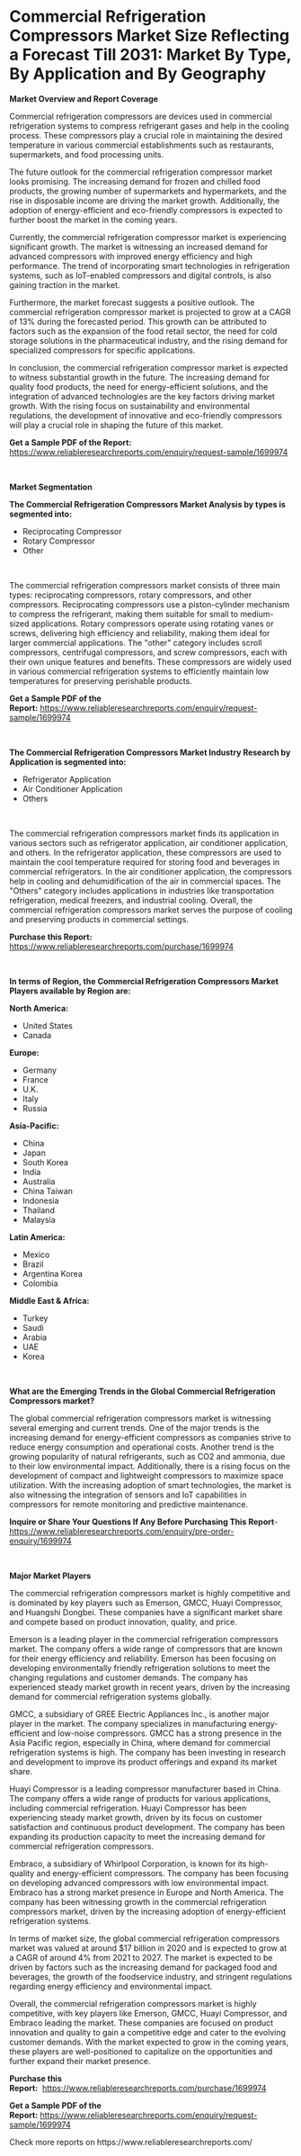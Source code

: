 <p><h1>Commercial Refrigeration Compressors Market Size Reflecting a Forecast Till 2031: Market By Type, By Application and By Geography</h1></p><p><strong>Market Overview and Report Coverage</strong></p>
<p><p>Commercial refrigeration compressors are devices used in commercial refrigeration systems to compress refrigerant gases and help in the cooling process. These compressors play a crucial role in maintaining the desired temperature in various commercial establishments such as restaurants, supermarkets, and food processing units.</p><p>The future outlook for the commercial refrigeration compressor market looks promising. The increasing demand for frozen and chilled food products, the growing number of supermarkets and hypermarkets, and the rise in disposable income are driving the market growth. Additionally, the adoption of energy-efficient and eco-friendly compressors is expected to further boost the market in the coming years.</p><p>Currently, the commercial refrigeration compressor market is experiencing significant growth. The market is witnessing an increased demand for advanced compressors with improved energy efficiency and high performance. The trend of incorporating smart technologies in refrigeration systems, such as IoT-enabled compressors and digital controls, is also gaining traction in the market.</p><p>Furthermore, the market forecast suggests a positive outlook. The commercial refrigeration compressor market is projected to grow at a CAGR of 13% during the forecasted period. This growth can be attributed to factors such as the expansion of the food retail sector, the need for cold storage solutions in the pharmaceutical industry, and the rising demand for specialized compressors for specific applications.</p><p>In conclusion, the commercial refrigeration compressor market is expected to witness substantial growth in the future. The increasing demand for quality food products, the need for energy-efficient solutions, and the integration of advanced technologies are the key factors driving market growth. With the rising focus on sustainability and environmental regulations, the development of innovative and eco-friendly compressors will play a crucial role in shaping the future of this market.</p></p>
<p><strong>Get a Sample PDF of the Report:</strong> <a href="https://www.reliableresearchreports.com/enquiry/request-sample/1699974">https://www.reliableresearchreports.com/enquiry/request-sample/1699974</a></p>
<p>&nbsp;</p>
<p><strong>Market Segmentation</strong></p>
<p><strong>The Commercial Refrigeration Compressors Market Analysis by types is segmented into:</strong></p>
<p><ul><li>Reciprocating Compressor</li><li>Rotary Compressor</li><li>Other</li></ul></p>
<p>&nbsp;</p>
<p><p>The commercial refrigeration compressors market consists of three main types: reciprocating compressors, rotary compressors, and other compressors. Reciprocating compressors use a piston-cylinder mechanism to compress the refrigerant, making them suitable for small to medium-sized applications. Rotary compressors operate using rotating vanes or screws, delivering high efficiency and reliability, making them ideal for larger commercial applications. The "other" category includes scroll compressors, centrifugal compressors, and screw compressors, each with their own unique features and benefits. These compressors are widely used in various commercial refrigeration systems to efficiently maintain low temperatures for preserving perishable products.</p></p>
<p><strong>Get a Sample PDF of the Report:</strong>&nbsp;<a href="https://www.reliableresearchreports.com/enquiry/request-sample/1699974">https://www.reliableresearchreports.com/enquiry/request-sample/1699974</a></p>
<p>&nbsp;</p>
<p><strong>The Commercial Refrigeration Compressors Market Industry Research by Application is segmented into:</strong></p>
<p><ul><li>Refrigerator Application</li><li>Air Conditioner Application</li><li>Others</li></ul></p>
<p>&nbsp;</p>
<p><p>The commercial refrigeration compressors market finds its application in various sectors such as refrigerator application, air conditioner application, and others. In the refrigerator application, these compressors are used to maintain the cool temperature required for storing food and beverages in commercial refrigerators. In the air conditioner application, the compressors help in cooling and dehumidification of the air in commercial spaces. The "Others" category includes applications in industries like transportation refrigeration, medical freezers, and industrial cooling. Overall, the commercial refrigeration compressors market serves the purpose of cooling and preserving products in commercial settings.</p></p>
<p><strong>Purchase this Report:</strong>&nbsp; <a href="https://www.reliableresearchreports.com/purchase/1699974">https://www.reliableresearchreports.com/purchase/1699974</a></p>
<p>&nbsp;</p>
<p><strong>In terms of Region, the Commercial Refrigeration Compressors Market Players available by Region are:</strong></p>
<p>
    <p> <strong> North America: </strong>
        <ul>
            <li>United States</li>
            <li>Canada</li>
        </ul>
        </p> 
    <p> <strong> Europe: </strong>
        <ul>
            <li>Germany</li>
            <li>France</li>
            <li>U.K.</li>
            <li>Italy</li>
            <li>Russia</li>
        </ul>
        </p> 
    <p> <strong> Asia-Pacific: </strong>
        <ul>
            <li>China</li>
            <li>Japan</li>
            <li>South Korea</li>
            <li>India</li>
            <li>Australia</li>
            <li>China Taiwan</li>
            <li>Indonesia</li>
            <li>Thailand</li>
            <li>Malaysia</li>
        </ul>
        </p> 
    <p> <strong> Latin America: </strong>
        <ul>
            <li>Mexico</li>
            <li>Brazil</li>
            <li>Argentina Korea</li>
            <li>Colombia</li>
        </ul>
        </p> 
    <p> <strong> Middle East & Africa: </strong>
        <ul>
            <li>Turkey</li>
            <li>Saudi</li>
            <li>Arabia</li>
            <li>UAE</li>
            <li>Korea</li>
        </ul>
    </p>
    </p>
<p>&nbsp;</p>
<p><strong>What are the Emerging Trends in the Global Commercial Refrigeration Compressors market?</strong></p>
<p><p>The global commercial refrigeration compressors market is witnessing several emerging and current trends. One of the major trends is the increasing demand for energy-efficient compressors as companies strive to reduce energy consumption and operational costs. Another trend is the growing popularity of natural refrigerants, such as CO2 and ammonia, due to their low environmental impact. Additionally, there is a rising focus on the development of compact and lightweight compressors to maximize space utilization. With the increasing adoption of smart technologies, the market is also witnessing the integration of sensors and IoT capabilities in compressors for remote monitoring and predictive maintenance.</p></p>
<p><strong>Inquire or Share Your Questions If Any Before Purchasing This Report</strong>- <a href="https://www.reliableresearchreports.com/enquiry/pre-order-enquiry/1699974">https://www.reliableresearchreports.com/enquiry/pre-order-enquiry/1699974</a></p>
<p>&nbsp;</p>
<p><strong>Major Market Players</strong></p>
<p><p>The commercial refrigeration compressors market is highly competitive and is dominated by key players such as Emerson, GMCC, Huayi Compressor, and Huangshi Dongbei. These companies have a significant market share and compete based on product innovation, quality, and price.</p><p>Emerson is a leading player in the commercial refrigeration compressors market. The company offers a wide range of compressors that are known for their energy efficiency and reliability. Emerson has been focusing on developing environmentally friendly refrigeration solutions to meet the changing regulations and customer demands. The company has experienced steady market growth in recent years, driven by the increasing demand for commercial refrigeration systems globally.</p><p>GMCC, a subsidiary of GREE Electric Appliances Inc., is another major player in the market. The company specializes in manufacturing energy-efficient and low-noise compressors. GMCC has a strong presence in the Asia Pacific region, especially in China, where demand for commercial refrigeration systems is high. The company has been investing in research and development to improve its product offerings and expand its market share.</p><p>Huayi Compressor is a leading compressor manufacturer based in China. The company offers a wide range of products for various applications, including commercial refrigeration. Huayi Compressor has been experiencing steady market growth, driven by its focus on customer satisfaction and continuous product development. The company has been expanding its production capacity to meet the increasing demand for commercial refrigeration compressors.</p><p>Embraco, a subsidiary of Whirlpool Corporation, is known for its high-quality and energy-efficient compressors. The company has been focusing on developing advanced compressors with low environmental impact. Embraco has a strong market presence in Europe and North America. The company has been witnessing growth in the commercial refrigeration compressors market, driven by the increasing adoption of energy-efficient refrigeration systems.</p><p>In terms of market size, the global commercial refrigeration compressors market was valued at around $17 billion in 2020 and is expected to grow at a CAGR of around 4% from 2021 to 2027. The market is expected to be driven by factors such as the increasing demand for packaged food and beverages, the growth of the foodservice industry, and stringent regulations regarding energy efficiency and environmental impact.</p><p>Overall, the commercial refrigeration compressors market is highly competitive, with key players like Emerson, GMCC, Huayi Compressor, and Embraco leading the market. These companies are focused on product innovation and quality to gain a competitive edge and cater to the evolving customer demands. With the market expected to grow in the coming years, these players are well-positioned to capitalize on the opportunities and further expand their market presence.</p></p>
<p><strong>Purchase this Report:</strong>&nbsp;&nbsp;<a href="https://www.reliableresearchreports.com/purchase/1699974">https://www.reliableresearchreports.com/purchase/1699974</a></p>
<p></p>
<p><strong>Get a Sample PDF of the Report:</strong>&nbsp;<a href="https://www.reliableresearchreports.com/enquiry/request-sample/1699974">https://www.reliableresearchreports.com/enquiry/request-sample/1699974</a></p>
<p>Check more reports on https://www.reliableresearchreports.com/</p>